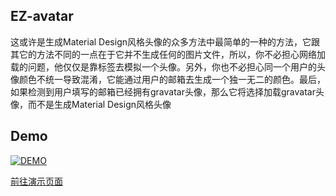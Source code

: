## EZ-avatar

这或许是生成Material Design风格头像的众多方法中最简单的一种的方法，它跟其它的方法不同的一点在于它并不生成任何的图片文件，所以，你不必担心网络加载的问题，他仅仅是靠标签去模拟一个头像。另外，你也不必担心同一个用户的头像颜色不统一导致混淆，它能通过用户的邮箱去生成一个独一无二的颜色。最后，如果检测到用户填写的邮箱已经拥有gravatar头像，那么它将选择加载gravatar头像，而不是生成Material Design风格头像

## Demo
[![DEMO](https://raw.githubusercontent.com/Ryongyon/EZ-avatar/master/screenshot.png "DEMO")](https://www.ryongyon.com/ez-avatar "DEMO")

[前往演示页面](https://www.ryongyon.com/ez-avatar "前往演示页面")